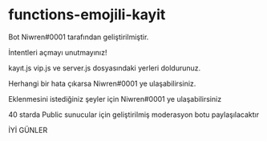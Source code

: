 # functions-emojili-kayit
Bot Niwren#0001 tarafından geliştirilmiştir.

İntentleri açmayı unutmayınız!

kayıt.js vip.js ve server.js dosyasındaki yerleri doldurunuz.

Herhangi bir hata çıkarsa Niwren#0001 ye ulaşabilirsiniz.

Eklenmesini istediğiniz şeyler için Niwren#0001 ye ulaşabilirsiniz

40 starda Public sunucular için geliştirilmiş moderasyon botu paylaşılacaktır

İYİ GÜNLER
